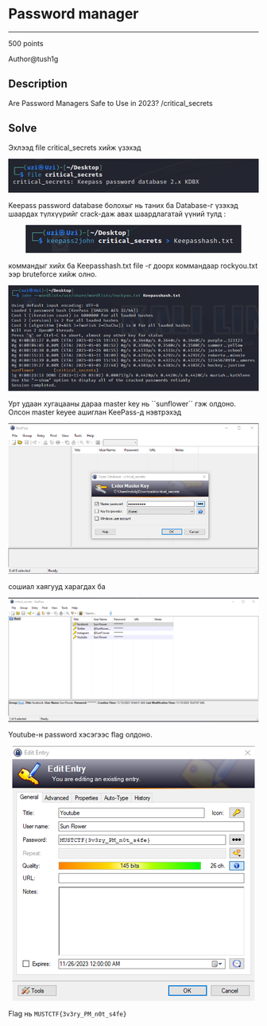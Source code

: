 # Password manager
*** 
500 points

Author@tush1g 

## Description
Are Password Managers Safe to Use in 2023?
/critical_secrets

## Solve
Эхлээд file critical_secrets хийж үзэхэд
<p align="center">
  <img src="https://github.com/Uz169/MUST-CTF-2023-writeup-/blob/main/Round%201%20/Cryptography/password%20manager/step1.png">
</p>
Keepass password database болохыг нь таних ба Database-г үзэхэд шаардах түлхүүрийг crack-даж авах шаардлагатай үүний тулд : 
<p align="center">
  <img src="https://github.com/Uz169/MUST-CTF-2023-writeup-/blob/main/Round%201%20/Cryptography/password%20manager/step2.png">
</p>
коммандыг хийх ба Keepasshash.txt file -г доорх коммандаар rockyou.txt ээр bruteforce хийж олно.
<p align="center">
  <img src="https://github.com/Uz169/MUST-CTF-2023-writeup-/blob/main/Round%201%20/Cryptography/password%20manager/step2a.png">
</p>
Урт удаан хугацааны дараа master key нь ``sunflower`` гэж олдоно.
Олсон master keyee ашиглан KeePass-д нэвтрэхэд
<p align="center">
  <img src="https://github.com/Uz169/MUST-CTF-2023-writeup-/blob/main/Round%201%20/Cryptography/password%20manager/step3.png">
</p>
сошиал хаягууд харагдах ба
<p align="center">
  <img src="https://github.com/Uz169/MUST-CTF-2023-writeup-/blob/main/Round%201%20/Cryptography/password%20manager/step4.png">
</p>
Youtube-н password хэсэгээс flag олдоно.
<p align="center">
  <img src="https://github.com/Uz169/MUST-CTF-2023-writeup-/blob/main/Round%201%20/Cryptography/password%20manager/step5.png">
</p>

Flag нь ```MUSTCTF{3v3ry_PM_n0t_s4fe}```


